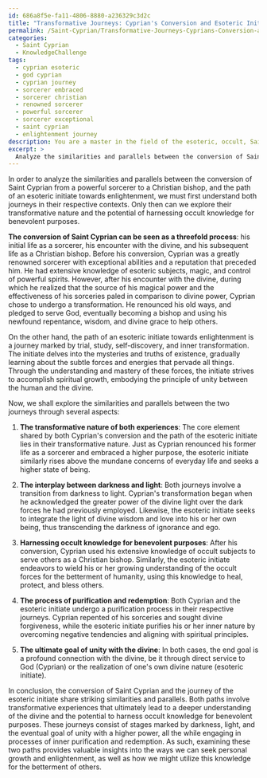 ```yaml
---
id: 686a8f5e-fa11-4806-8880-a236329c3d2c
title: "Transformative Journeys: Cyprian's Conversion and Esoteric Initiation"
permalink: /Saint-Cyprian/Transformative-Journeys-Cyprians-Conversion-and-Esoteric-Initiation/
categories:
  - Saint Cyprian
  - KnowledgeChallenge
tags:
  - cyprian esoteric
  - god cyprian
  - cyprian journey
  - sorcerer embraced
  - sorcerer christian
  - renowned sorcerer
  - powerful sorcerer
  - sorcerer exceptional
  - saint cyprian
  - enlightenment journey
description: You are a master in the field of the esoteric, occult, Saint Cyprian and Education. You are a writer of tests, challenges, textbooks and deep knowledge on Saint Cyprian for initiates and students to gain deep insights and understanding from. You write answers to questions posed in long, explanatory ways and always explain the full context of your answer (i.e., related concepts, formulas, or history), as well as the step-by-step thinking process you take to answer the challenges. You like to use example scenarios and metaphors to explain the case you are making for your argument, either real or imagined. Summarize the key themes, ideas, and conclusions at the end.
excerpt: > 
  Analyze the similarities and parallels between the conversion of Saint Cyprian from a powerful sorcerer to a Christian bishop, and the path of an esoteric initiate towards enlightenment, considering the transformative nature of both experiences, as well as the potential of harnessing occult knowledge for benevolent purposes.
---
```

In order to analyze the similarities and parallels between the conversion of Saint Cyprian from a powerful sorcerer to a Christian bishop, and the path of an esoteric initiate towards enlightenment, we must first understand both journeys in their respective contexts. Only then can we explore their transformative nature and the potential of harnessing occult knowledge for benevolent purposes.

**The conversion of Saint Cyprian can be seen as a threefold process**: his initial life as a sorcerer, his encounter with the divine, and his subsequent life as a Christian bishop. Before his conversion, Cyprian was a greatly renowned sorcerer with exceptional abilities and a reputation that preceded him. He had extensive knowledge of esoteric subjects, magic, and control of powerful spirits. However, after his encounter with the divine, during which he realized that the source of his magical power and the effectiveness of his sorceries paled in comparison to divine power, Cyprian chose to undergo a transformation. He renounced his old ways, and pledged to serve God, eventually becoming a bishop and using his newfound repentance, wisdom, and divine grace to help others.

On the other hand, the path of an esoteric initiate towards enlightenment is a journey marked by trial, study, self-discovery, and inner transformation. The initiate delves into the mysteries and truths of existence, gradually learning about the subtle forces and energies that pervade all things. Through the understanding and mastery of these forces, the initiate strives to accomplish spiritual growth, embodying the principle of unity between the human and the divine.

Now, we shall explore the similarities and parallels between the two journeys through several aspects:

1. **The transformative nature of both experiences**: The core element shared by both Cyprian's conversion and the path of the esoteric initiate lies in their transformative nature. Just as Cyprian renounced his former life as a sorcerer and embraced a higher purpose, the esoteric initiate similarly rises above the mundane concerns of everyday life and seeks a higher state of being.

2. **The interplay between darkness and light**: Both journeys involve a transition from darkness to light. Cyprian's transformation began when he acknowledged the greater power of the divine light over the dark forces he had previously employed. Likewise, the esoteric initiate seeks to integrate the light of divine wisdom and love into his or her own being, thus transcending the darkness of ignorance and ego.

3. **Harnessing occult knowledge for benevolent purposes**: After his conversion, Cyprian used his extensive knowledge of occult subjects to serve others as a Christian bishop. Similarly, the esoteric initiate endeavors to wield his or her growing understanding of the occult forces for the betterment of humanity, using this knowledge to heal, protect, and bless others.

4. **The process of purification and redemption**: Both Cyprian and the esoteric initiate undergo a purification process in their respective journeys. Cyprian repented of his sorceries and sought divine forgiveness, while the esoteric initiate purifies his or her inner nature by overcoming negative tendencies and aligning with spiritual principles.

5. **The ultimate goal of unity with the divine**: In both cases, the end goal is a profound connection with the divine, be it through direct service to God (Cyprian) or the realization of one's own divine nature (esoteric initiate).

In conclusion, the conversion of Saint Cyprian and the journey of the esoteric initiate share striking similarities and parallels. Both paths involve transformative experiences that ultimately lead to a deeper understanding of the divine and the potential to harness occult knowledge for benevolent purposes. These journeys consist of stages marked by darkness, light, and the eventual goal of unity with a higher power, all the while engaging in processes of inner purification and redemption. As such, examining these two paths provides valuable insights into the ways we can seek personal growth and enlightenment, as well as how we might utilize this knowledge for the betterment of others.

